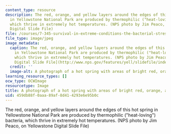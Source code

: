 ```yaml
---
content_type: resource
description: The red, orange, and yellow layers around the edges of this hot spring
  in Yellowstone National Park are produced by thermophilic ("heat-loving") bacteria,
  which thrive in extremely hot temperatures. (NPS photo by Jim Peaco, on Yellowstone
  Digital Slide File)
file: /courses/7-345-survival-in-extreme-conditions-the-bacterial-stress-response-fall-2010/459db88f0aaa89af8d414293e6e95b0c_7-345f10.jpg
file_type: image/jpeg
image_metadata:
  caption: The red, orange, and yellow layers around the edges of this hot spring
    in Yellowstone National Park are produced by thermophilic ("heat-loving") bacteria,
    which thrive in extremely hot temperatures. (NPS photo by Jim Peaco, on [Yellowstone
    Digital Slide File](http://www.nps.gov/features/yell/slidefile/index.htm))
  credit: ''
  image-alt: A photograph of a hot spring with areas of bright red, orange, and yellow.
learning_resource_types: []
ocw_type: OCWImage
resourcetype: Image
title: A photograph of a hot spring with areas of bright red, orange, and yellow
uid: 459db88f-0aaa-89af-8d41-4293e6e95b0c
---
```

The red, orange, and yellow layers around the edges of this hot spring in Yellowstone National Park are produced by thermophilic ("heat-loving") bacteria, which thrive in extremely hot temperatures. (NPS photo by Jim Peaco, on Yellowstone Digital Slide File)

